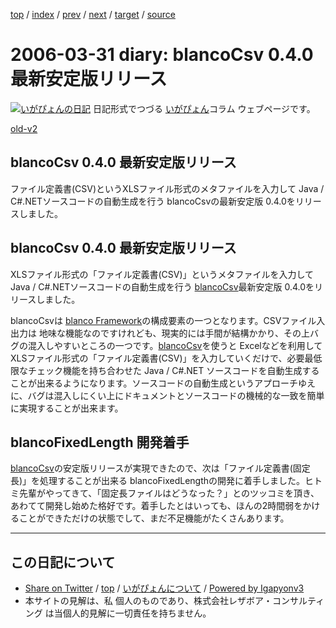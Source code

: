 [top](../index.html) 
 / [index](index.html) 
 / [prev](ig060330.html) 
 / [next](ig060401.html) 
 / [target](https://www.igapyon.jp/igapyon/diary/2006/ig060331.html) 
 / [source](https://github.com/igapyon/diary/blob/master/2006/ig060331.src.md) 

2006-03-31 diary: blancoCsv 0.4.0 最新安定版リリース
=====================================================================================================
[![いがぴょんの日記](https://www.igapyon.jp/igapyon/diary/images/iga200306s.jpg "いがぴょん")](https://www.igapyon.jp/igapyon/diary/memo/memoigapyon.html) 日記形式でつづる [いがぴょん](https://www.igapyon.jp/igapyon/diary/memo/memoigapyon.html)コラム ウェブページです。

[old-v2](ig060331-orig.html)

## blancoCsv 0.4.0 最新安定版リリース

ファイル定義書(CSV)というXLSファイル形式のメタファイルを入力して Java / C#.NETソースコードの自動生成を行う blancoCsvの最新安定版 0.4.0をリリースしました。


## blancoCsv 0.4.0 最新安定版リリース

XLSファイル形式の「ファイル定義書(CSV)」というメタファイルを入力して Java / C#.NETソースコードの自動生成を行う [blancoCsv](https://www.igapyon.jp/blanco/blancocsv.html)最新安定版 0.4.0をリリースしました。

blancoCsvは [blanco Framework](https://www.igapyon.jp/blanco/blanco.ja.html)の構成要素の一つとなります。CSVファイル入出力は 地味な機能なのですけれども、現実的には手間が結構かかり、その上バグの混入しやすいところの一つです。[blancoCsv](https://www.igapyon.jp/blanco/blancocsv.html)を使うと Excelなどを利用して XLSファイル形式の「ファイル定義書(CSV)」を入力していくだけで、必要最低限なチェック機能を持ち合わせた
Java / C#.NET ソースコードを自動生成することが出来るようになります。ソースコードの自動生成というアプローチゆえに、バグは混入しにくい上にドキュメントとソースコードの機械的な一致を簡単に実現することが出来ます。

## blancoFixedLength 開発着手

[blancoCsv](https://www.igapyon.jp/blanco/blancocsv.html)の安定版リリースが実現できたので、次は「ファイル定義書(固定長)」を処理することが出来る blancoFixedLengthの開発に着手しました。ヒトミ先輩がやってきて、「固定長ファイルはどうなった？」とのツッコミを頂き、あわてて開発し始めた格好です。着手したとはいっても、ほんの2時間弱をかけることができただけの状態でして、まだ不足機能がたくさんあります。


----------------------------------------------------------------------------------------------------

## この日記について

* [Share on Twitter](https://twitter.com/intent/tweet?hashtags=igapyon%2Cdiary%2C%E3%81%84%E3%81%8C%E3%81%B4%E3%82%87%E3%82%93&text=blancoCsv+0.4.0+%E6%9C%80%E6%96%B0%E5%AE%89%E5%AE%9A%E7%89%88%E3%83%AA%E3%83%AA%E3%83%BC%E3%82%B9&url=https%3A%2F%2Fwww.igapyon.jp%2Figapyon%2Fdiary%2F2006%2Fig060331.html) / [top](../index.html) / [いがぴょんについて](https://www.igapyon.jp/igapyon/diary/memo/memoigapyon.html) / [Powered by Igapyonv3](https://github.com/igapyon/igapyonv3)
* 本サイトの見解は、私 個人のものであり、株式会社レザボア・コンサルティング は当個人的見解に一切責任を持ちません。 
